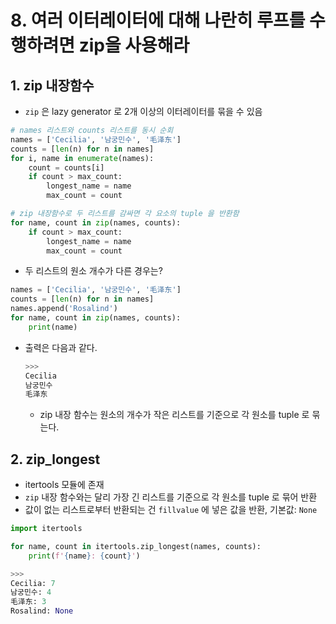 # 8. 여러 이터레이터에 대해 나란히 루프를 수행하려면 zip을 사용해라

## 1. zip 내장함수

- `zip` 은 lazy generator 로 2개 이상의 이터레이터를 묶을 수 있음

```python
# names 리스트와 counts 리스트를 동시 순회
names = ['Cecilia', '남궁민수', '毛泽东']
counts = [len(n) for n in names]
for i, name in enumerate(names):
    count = counts[i]
    if count > max_count:
        longest_name = name
        max_count = count
```

```python
# zip 내장함수로 두 리스트를 감싸면 각 요소의 tuple 을 반환함
for name, count in zip(names, counts):
    if count > max_count:
        longest_name = name
        max_count = count
```

- 두 리스트의 원소 개수가 다른 경우는?

```python
names = ['Cecilia', '남궁민수', '毛泽东']
counts = [len(n) for n in names]
names.append('Rosalind')
for name, count in zip(names, counts):
    print(name)
```

- 출력은 다음과 같다.

    ```python
    >>>
    Cecilia
    남궁민수
    毛泽东
    ```

    - zip 내장 함수는 원소의 개수가 작은 리스트를 기준으로 각 원소를 tuple 로 묶는다.

## 2. zip_longest

- itertools 모듈에 존재
- `zip` 내장 함수와는 달리 가장 긴 리스트를 기준으로 각 원소를 tuple 로 묶어 반환
- 값이 없는 리스트로부터 반환되는 건 `fillvalue` 에 넣은 값을 반환, 기본값: `None`

```python
import itertools

for name, count in itertools.zip_longest(names, counts):
    print(f'{name}: {count}')

>>>
Cecilia: 7
남궁민수: 4
毛泽东: 3
Rosalind: None
```